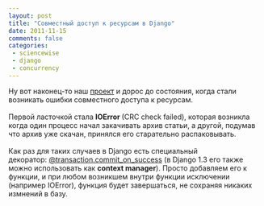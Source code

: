 ```yaml
---
layout: post
title: "Совместный доступ к ресурсам в Django"
date: 2011-11-15
comments: false
categories:
 - sciencewise
 - django
 - concurrency
---
```



Ну вот наконец-то наш <a href="http://sciencewise.info/">проект</a> и дорос до состояния, когда стали возникать ошибки совместного доступа к ресурсам.<br /><br />Первой ласточкой стала <b>IOError </b>(CRC check failed), которая возникла когда один процесс начал закачивать архив статьи, а другой, подумав что архив уже скачан, принялся его старательно распаковывать.<br /><br />Как раз для таких случаев в Django есть специальный декоратор:&nbsp;<a href="https://docs.djangoproject.com/en/dev/topics/db/transactions/#controlling-transaction-management-in-views">@transaction.commit_on_success</a>&nbsp;(в Django 1.3 его также можно использовать как <b>context manager</b>). Просто добавляем его к функции, и при любом возникшем внутри функции исключении (например IOError), функция будет завершаться, не сохраняя никаких измнений в базу.</div>
